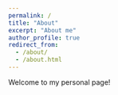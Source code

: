 ```yaml
---
permalink: /
title: "About"
excerpt: "About me"
author_profile: true
redirect_from: 
  - /about/
  - /about.html
---
```


Welcome to my personal page!

